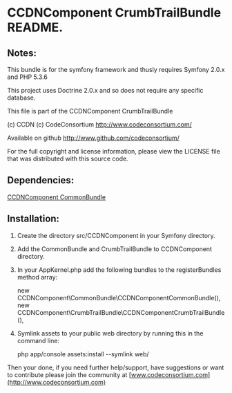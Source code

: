 CCDNComponent CrumbTrailBundle README.
======================================

  
Notes:  
------
  
This bundle is for the symfony framework and thusly requires Symfony 2.0.x and PHP 5.3.6
  
This project uses Doctrine 2.0.x and so does not require any specific database.
  

This file is part of the CCDNComponent CrumbTrailBundle

(c) CCDN (c) CodeConsortium <http://www.codeconsortium.com/> 

Available on github <http://www.github.com/codeconsortium/>

For the full copyright and license information, please view the LICENSE
file that was distributed with this source code.


Dependencies:
-------------

[CCDNComponent CommonBundle](https://github.com/codeconsortium/CommonBundle)

Installation:
-------------
    
1) Create the directory src/CCDNComponent in your Symfony directory.
  
2) Add the CommonBundle and CrumbTrailBundle to CCDNComponent directory.  

3) In your AppKernel.php add the following bundles to the registerBundles method array:  

	new CCDNComponent\CommonBundle\CCDNComponentCommonBundle(),    
	new CCDNComponent\CrumbTrailBundle\CCDNComponentCrumbTrailBundle(),

4) Symlink assets to your public web directory by running this in the command line:

	php app/console assets:install --symlink web/
	
Then your done, if you need further help/support, have suggestions or want to contribute please join the community at [www.codeconsortium.com](http://www.codeconsortium.com)
	